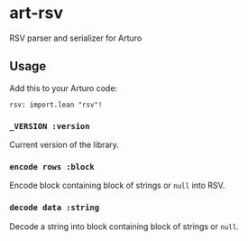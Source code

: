 # art-rsv
RSV parser and serializer for Arturo

## Usage

Add this to your Arturo code:
```red
rsv: import.lean "rsv"!
```

### `_VERSION :version`

Current version of the library.

### `encode rows :block`

Encode block containing block of strings or `null` into RSV.

### `decode data :string`

Decode a string into block containing block of strings or `null`.
